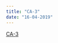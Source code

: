 ```yaml
---
title: "CA-3"
date: "16-04-2019"
---
```

<!--BEGIN ca ##-->
[CA-3](https://docs.google.com/document/d/1GZvVK-dGHjyP30BULhtRz9EFYd9MOzdtChoV6X_mRnQ/edit?usp=sharing)
<!--END ca ##-->
